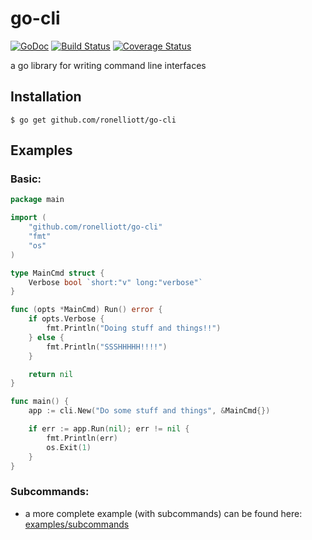# go-cli

[![GoDoc](https://godoc.org/github.com/ronelliott/go-cli?status.png)](https://godoc.org/github.com/ronelliott/go-cli)
[![Build Status](https://travis-ci.org/ronelliott/go-cli.svg?branch=master)](https://travis-ci.org/ronelliott/go-cli)
[![Coverage Status](https://coveralls.io/repos/github/ronelliott/go-cli/badge.svg?branch=master)](https://coveralls.io/github/ronelliott/go-cli?branch=master)

a go library for writing command line interfaces

## Installation

    $ go get github.com/ronelliott/go-cli

## Examples

### Basic:

```go
package main

import (
    "github.com/ronelliott/go-cli"
    "fmt"
    "os"
)

type MainCmd struct {
    Verbose bool `short:"v" long:"verbose"`
}

func (opts *MainCmd) Run() error {
    if opts.Verbose {
        fmt.Println("Doing stuff and things!!")
    } else {
        fmt.Println("SSSHHHHH!!!!")
    }

    return nil
}

func main() {
    app := cli.New("Do some stuff and things", &MainCmd{})

    if err := app.Run(nil); err != nil {
        fmt.Println(err)
        os.Exit(1)
    }
}
```

### Subcommands:

* a more complete example (with subcommands) can be found here: [examples/subcommands](https://github.com/ronelliott/go-cli/tree/master/examples/subcommands)
